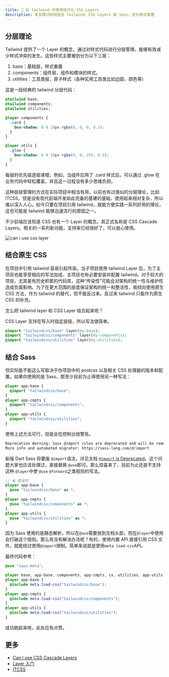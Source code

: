 ```yaml
---
title: 🥞 在 tailwind 中使用现代化 CSS Layers
description: 本文探讨如何结合 Tailwind、CSS Layers 和 Sass，优化样式管理
---
```


## 分层理论

Tailwind 提供了一个 Layer 的概念，通过对样式代码进行分层管理，能够有效减少样式冲突的发生。这些样式主要被划分为以下三层：
	
1.	base：基础层，样式重置
2.	components：组件层，组件和模块的样式。
3.	utilities：工具类层，原子样式（各种实用工具类比如边距、颜色等）

这是一段经典的 tailwind 分层代码：

```css
@tailwind base;
@tailwind components;
@tailwind utilities;

@layer components {
  .card {
    box-shadow: 0 0 10px rgba(0, 0, 0, 0.1);
  }
}

@layer utils {
  .glow {
    box-shadow: 0 0 10px rgba(0, 0, 255, 0.5);
  }
}
```

每层的优先级逐层递增。例如，当组件应用了 .card 样式后，可以通过 .glow 在业务代码中轻松覆盖，并且这一过程没有多少思维负担。

这种层级管理的方式在实际项目中相当有用，以前也有过类似的分层理论，比如 ITCSS，但是没有现代前端开发如此完备的基建的基础，使用起来相对复杂，所以难以深入人心。如今只要在项目引用 tailwind，就能方便实践一系列好用的理论，这也可能是 tailwind 能够迅速流行的原因之一。

不少前端应该知道 CSS 也有一个 Layer 的概念。其正式名称是 CSS Cascade Layers。相关的一系列新功能，支持率已经很好了，可以放心使用。

![can i use css layer](https://mgear-image.oss-cn-shanghai.aliyuncs.com/image/other/202501061809992.png)

## 结合原生 CSS

在项目中引用 tailwind 容易引起传染。当子项目使用 tailwind Layer 后，为了主项目也能享受相应的写法加成，主项目也有必要安装并配置 tailwind。对于较大的项目，尤其是有历史积累的代码库，这种“传染性”可能会对架构的统一性与维护性造成负面影响。为了在更大范围的层度保证架构的统一和整洁性，我倾向使用原生 CSS 方法，作为 tailwind 的替代，但不能反过来。反过来 tailwind 只能作为原生 CSS 的补充。

怎么把 tailwind layer 和 CSS Layer 结合起来呢？

CSS Layer 支持在导入时指定层级，所以写法很简单。

```css
@import "tailwindcss/base" layer(my-base);
@import "tailwindcss/components" layer(my-components);
@import "tailwindcss/utilities" layer(my-utilities);
```

## 结合 Sass

但实际能不能这么写取决于你项目中的 postcss 以及相关 CSS 处理器的版本和配置。如果你使用的是 Sass，那至少目前为止得使用另一种写法：

```scss
@layer app-base {
  @import "tailwindcss/base";
}
@layer app-cmpts {
  @import "tailwindcss/components";
}
@layer app-utils {
  @import "tailwindcss/utilities";
}
```

使用上述方法可行，但是会在控制台抛警告。

```bash
Deprecation Warning: Sass @import rules are deprecated and will be removed in Dart Sass 3.0.
More info and automated migrator: https://sass-lang.com/d/import
```

新版 Dart Sass 将要废 `@import`语法，详见文档 [`@import` is Deprecated](https://sass-lang.com/blog/import-is-deprecated/)。这个问题大家也应该处理过，直接替换 `@use`即可。那么惊喜来了，目前为止还是不支持这种 `@layer`中使 `@use` `@forward`之类规则的写法。

```scss
// ❌ 错误的
@layer app-base {
  @use "tailwindcss/base" as *;
}
@layer app-cmpts {
  @use "tailwindcss/components" as *;
}
@layer app-utils {
  @use "tailwindcss/utilities" as *;
}
```

因为 Sass 使用的是静态解析，所以在`@use`需要放到文档头部，而在`@layer`中使用会打破这个规则。那么有没有解决办法呢？有的，使用内置 API 直接引用 CSS 文件，就能绕过使用`@import`限制。简单来说就是使用`meta.load-css`API。

最终代码参考：

```scss
@use "sass:meta";

@layer base, app-base, components, app-cmpts, cx, utilities, app-utils;
@layer app-base {
  @include meta.load-css("tailwindcss/base");
}
@layer app-cmpts {
  @include meta.load-css("tailwindcss/components");
}
@layer app-utils {
  @include meta.load-css("tailwindcss/utilities");
}
```

成功跑起来啦，此处应有点赞。

## 更多

* [Can I use CSS Cascade Layers](https://caniuse.com/?search=css%20layer)
* [Layer 入门](https://www.zhangxinxu.com/wordpress/2022/05/css-layer-rule/)
* [ITCSS](https://developer.helpscout.com/seed/glossary/itcss/)
